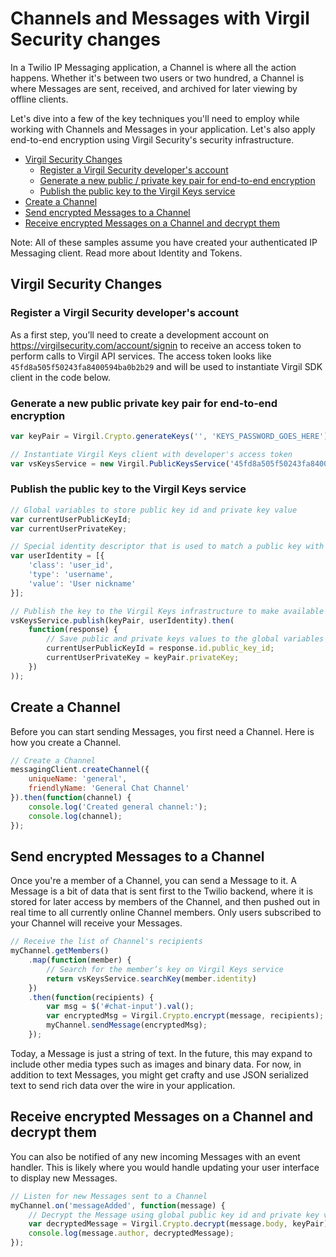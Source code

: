 # Channels and Messages with Virgil Security changes

In a Twilio IP Messaging application, a Channel is where all the action happens. Whether it's between two users or two hundred, a Channel is where Messages are sent, received, and archived for later viewing by offline clients.

Let's dive into a few of the key techniques you'll need to employ while working with Channels and Messages in your application. Let's also apply end-to-end encryption using Virgil Security's security infrastructure.

* [Virgil Security Changes](#user-content-virgil-security-changes)
  * [Register a Virgil Security developer's account](#user-content-register-a-virgil-security-developers-account)
  * [Generate a new public / private key pair for end-to-end encryption](#user-content-generate-a-new-public-private-key-pair-for-end-to-end-encryption)
  * [Publish the public key to the Virgil Keys service](#user-content-publish-the-public-key-to-the-virgil-keys-service)
* [Create a Channel](#user-content-create-a-channel)
* [Send encrypted Messages to a Channel](#user-content-send-encrypted-messages-to-a-channel)
* [Receive encrypted Messages on a Channel and decrypt them](#user-content-receive-encrypted-messages-on-a-channel-and-decrypt-them)

Note: All of these samples assume you have created your authenticated IP Messaging client. Read more about Identity and Tokens.

## Virgil Security Changes
### Register a Virgil Security developer's account
As a first step, you’ll need to create a development account on https://virgilsecurity.com/account/signin to receive 
an access token to perform calls to Virgil API services. The access token looks like `45fd8a505f50243fa8400594ba0b2b29` 
and will be used to instantiate Virgil SDK client in the code below.

### Generate a new public private key pair for end-to-end encryption
```javascript
var keyPair = Virgil.Crypto.generateKeys('', 'KEYS_PASSWORD_GOES_HERE');

// Instantiate Virgil Keys client with developer's access token
var vsKeysService = new Virgil.PublicKeysService('45fd8a505f50243fa8400594ba0b2b29');
```

### Publish the public key to the Virgil Keys service
```javascript
// Global variables to store public key id and private key value
var currentUserPublicKeyId;
var currentUserPrivateKey;

// Special identity descriptor that is used to match a public key with a user identity
var userIdentity = [{
    'class': 'user_id',
    'type': 'username',
    'value': 'User nickname'
}];

// Publish the key to the Virgil Keys infrastructure to make available for other users
vsKeysService.publish(keyPair, userIdentity).then(
    function(response) {
        // Save public and private keys values to the global variables for further encryption / decryption
        currentUserPublicKeyId = response.id.public_key_id;
        currentUserPrivateKey = keyPair.privateKey;
    })
)); 
```

## Create a Channel

Before you can start sending Messages, you first need a Channel. Here is how you create a Channel.

```javascript
// Create a Channel
messagingClient.createChannel({
    uniqueName: 'general',
    friendlyName: 'General Chat Channel'
}).then(function(channel) {
    console.log('Created general channel:');
    console.log(channel);
});
```

## Send encrypted Messages to a Channel

Once you're a member of a Channel, you can send a Message to it. A Message is a bit of data that is sent first to the Twilio backend, where it is stored for later access by members of the Channel, and then pushed out in real time to all currently online Channel members. Only users subscribed to your Channel will receive your Messages.

```javascript
// Receive the list of Channel's recipients
myChannel.getMembers()
    .map(function(member) {
        // Search for the member’s key on Virgil Keys service
        return vsKeysService.searchKey(member.identity)
    })
    .then(function(recipients) {
        var msg = $('#chat-input').val();
        var encryptedMsg = Virgil.Crypto.encrypt(message, recipients);
        myChannel.sendMessage(encryptedMsg);    
    });
```

Today, a Message is just a string of text. In the future, this may expand to include other media types such as images and binary data. For now, in addition to text Messages, you might get crafty and use JSON serialized text to send rich data over the wire in your application.


## Receive encrypted Messages on a Channel and decrypt them

You can also be notified of any new incoming Messages with an event handler. This is likely where you would handle updating your user interface to display new Messages.

```javascript
// Listen for new Messages sent to a Channel
myChannel.on('messageAdded', function(message) {
    // Decrypt the Message using global public key id and private key values.
    var decryptedMessage = Virgil.Crypto.decrypt(message.body, keyPair);
    console.log(message.author, decryptedMessage);
});
```
